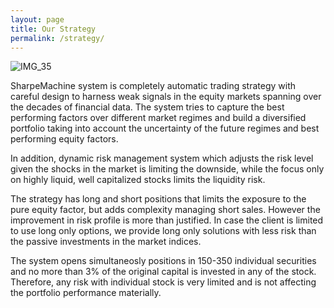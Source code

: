 ```yaml
---
layout: page
title: Our Strategy
permalink: /strategy/
---
```

![IMG_35](https://user-images.githubusercontent.com/79095698/111531449-fcfc7f80-877d-11eb-8ccf-eb7cc278b015.jpg)

SharpeMachine system is completely automatic trading strategy with careful design to harness weak signals in the equity markets spanning over the decades of financial data. The system tries to capture the best performing factors over different market regimes and build a diversified portfolio taking into account the uncertainty of the future regimes and best performing equity factors. 

In addition, dynamic risk management system which adjusts the risk level given the shocks in the market is limiting the downside, while the focus only on highly liquid, well capitalized stocks limits the liquidity risk. 

The strategy has long and short positions that limits the exposure to the pure equity factor, but adds complexity managing short sales. However the improvement in risk profile is more than justified. In case the client is limited to use long only options, we provide long only solutions with less risk than the passive investments in the market indices. 

The system opens simultaneosly positions in 150-350 individual securities and no more than 3% of the original capital is invested in any of the stock. Therefore, any risk with individual stock is very limited and is not affecting the portfolio performance materially. 
